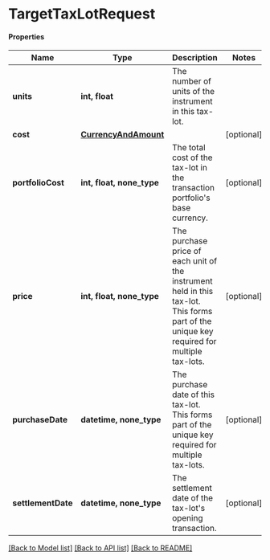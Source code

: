 # TargetTaxLotRequest

#### Properties
Name | Type | Description | Notes
------------ | ------------- | ------------- | -------------
**units** | **int, float** | The number of units of the instrument in this tax-lot. | 
**cost** | [**CurrencyAndAmount**](CurrencyAndAmount.md) |  | [optional] 
**portfolioCost** | **int, float, none_type** | The total cost of the tax-lot in the transaction portfolio&#x27;s base currency. | [optional] 
**price** | **int, float, none_type** | The purchase price of each unit of the instrument held in this tax-lot. This forms part of the unique key required for multiple tax-lots. | [optional] 
**purchaseDate** | **datetime, none_type** | The purchase date of this tax-lot. This forms part of the unique key required for multiple tax-lots. | [optional] 
**settlementDate** | **datetime, none_type** | The settlement date of the tax-lot&#x27;s opening transaction. | [optional] 

[[Back to Model list]](../README.md#documentation-for-models) [[Back to API list]](../README.md#documentation-for-api-endpoints) [[Back to README]](../README.md)

